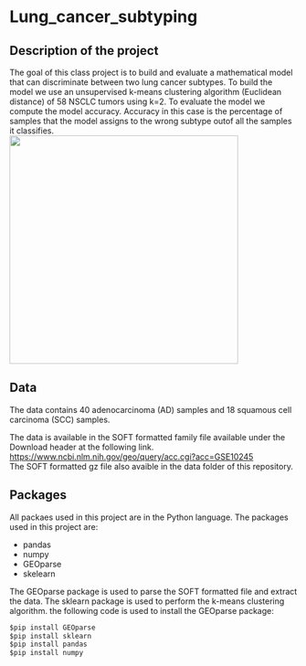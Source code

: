 # Lung_cancer_subtyping



## Description of the project
The goal of this class project is to build and evaluate a mathematical model that can discriminate between two lung cancer subtypes.
To build the model we use an unsupervised k-means clustering algorithm (Euclidean distance) of 58 NSCLC tumors using k=2.
To evaluate the model we compute the model accuracy. Accuracy in this case is the percentage of samples that the model assigns to the wrong subtype outof all the samples it classifies. </br>
<img src = https://wikimedia.org/api/rest_v1/media/math/render/svg/7588abeafe63ab4b8ae63f954978186276e54d01 width = "400"/>



## Data
The data contains 40 adenocarcinoma (AD) samples and 18 squamous cell carcinoma (SCC) samples.

The data is available in the SOFT formatted family file available under the Download header at the following link.
https://www.ncbi.nlm.nih.gov/geo/query/acc.cgi?acc=GSE10245 </br>
The SOFT formatted gz file also avaible in the data folder of this repository.

## Packages
All packaes used in this project are in the Python language.
The packages used in this project are:
- pandas
- numpy
- GEOparse 
- skelearn

The GEOparse package is used to parse the SOFT formatted file and extract the data.
The sklearn package is used to perform the k-means clustering algorithm.
the following code is used to install the GEOparse package:
```cmd
$pip install GEOparse
$pip install sklearn
$pip install pandas
$pip install numpy
```


